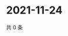 # 2021-11-24

共 0 条

<!-- BEGIN WEIBO -->
<!-- 最后更新时间 Wed Nov 24 2021 02:10:07 GMT+0800 (China Standard Time) -->

<!-- END WEIBO -->
